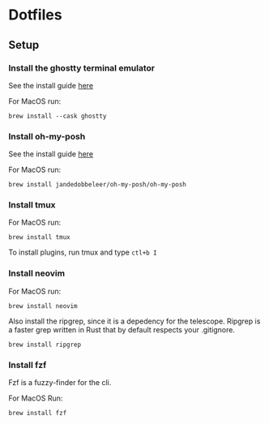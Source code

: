 # Dotfiles

## Setup
### Install the ghostty terminal emulator

See the install guide [here](https://ghostty.org/docs/install/binary)

For MacOS run:
```shell
brew install --cask ghostty
```

### Install oh-my-posh

See the install guide [here](https://ohmyposh.dev/docs/installation/macos)

For MacOS run:
```shell
brew install jandedobbeleer/oh-my-posh/oh-my-posh
```

### Install tmux

For MacOS run:
```shell
brew install tmux
```

To install plugins, run tmux and type `ctl+b I`

### Install neovim

For MacOS run:
```shell
brew install neovim
```

Also install the ripgrep, since it is a depedency for the telescope. Ripgrep is a faster grep written in Rust that by
default respects your .gitignore.
```shell
brew install ripgrep
```

### Install fzf

Fzf is a fuzzy-finder for the cli.

For MacOS Run:
```shell
brew install fzf
```
